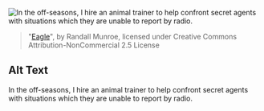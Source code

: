 ![In the off-seasons, I hire an animal trainer to help confront secret agents with situations which they are unable to report by radio.](https://imgs.xkcd.com/comics/eagle.png)
> "[Eagle](https://xkcd.com/733/)", by Randall Munroe, licensed under Creative Commons Attribution-NonCommercial 2.5 License

## Alt Text
In the off-seasons, I hire an animal trainer to help confront secret agents with situations which they are unable to report by radio.
